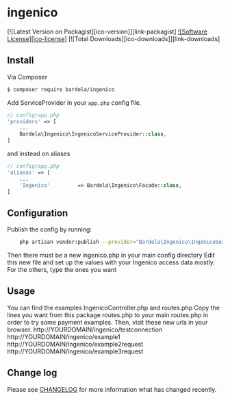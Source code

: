 # ingenico

[![Latest Version on Packagist][ico-version]][link-packagist]
[![Software License][ico-license]](LICENSE.md)
[![Total Downloads][ico-downloads]][link-downloads]

## Install

Via Composer

``` bash
$ composer require bardela/ingenico
```

Add ServiceProvider in your `app.php` config file.

```php
// config/app.php
'providers' => [
    ...
    Bardela\Ingenico\IngenicoServiceProvider::class,
]
```

and instead on aliases

```php
// config/app.php
'aliases' => [
    ...
    'Ingenico'         => Bardela\Ingenico\Facade::class,
]
```

## Configuration

Publish the config by running:

``` bash
    php artisan vendor:publish --provider="Bardela\Ingenico\IngenicoServiceProvider"
```
Then there must be a new ingenico.php in your main config directory
Edit this new file and set up the values with your Ingenico access data mostly. For the others, type the ones you want

## Usage

You can find the examples IngenicoController.php and routes.php
Copy the lines you want from this package routes.php to your main routes.php in order to try some payment examples.
Then, visit these new urls in your browser.
http://YOURDOMAIN/ingenico/testconnection
http://YOURDOMAIN/ingenico/example1
http://YOURDOMAIN/ingenico/example2request
http://YOURDOMAIN/ingenico/example3request


## Change log

Please see [CHANGELOG](CHANGELOG.md) for more information what has changed recently.